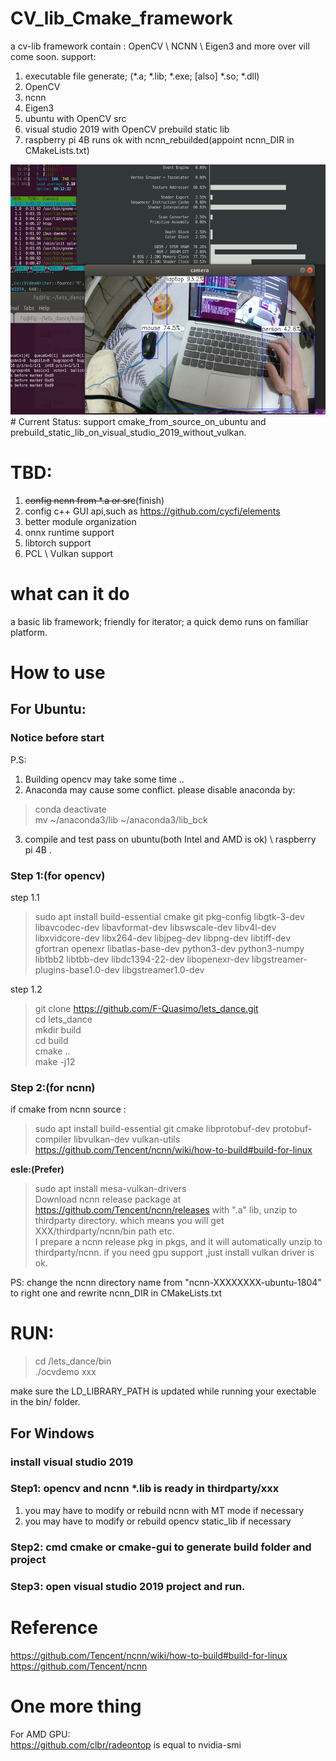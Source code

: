 # CV_lib_Cmake_framework
a cv-lib framework contain : OpenCV \ NCNN \ Eigen3 and more over vill come soon. support:
1. executable file generate; (*.a; *.lib; *.exe; [also] *.so; *.dll)
2. OpenCV
3. ncnn
4. Eigen3
5. ubuntu with OpenCV src
6. visual studio 2019 with OpenCV prebuild static lib
7. raspberry pi 4B runs ok with ncnn_rebuilded(appoint ncnn_DIR in CMakeLists.txt)
<img src="./pic_img/demo.png" width = "800" height = "400" alt="base detection demo" title="base detection demo" /> 
# Current Status:
support cmake_from_source_on_ubuntu and prebuild_static_lib_on_visual_studio_2019_without_vulkan. 

# TBD:
1. ~~config ncnn from *.a or src~~(finish)
2. config c++ GUI api,such as https://github.com/cycfi/elements
3. better module organization
4. onnx runtime support
5. libtorch support
6. PCL \ Vulkan support

# what can it do
a basic lib framework; friendly for iterator; a quick demo runs on familiar platform.

# How to use
## For Ubuntu:
### Notice before start
P.S: 
1. Building opencv may take some time ..
2. Anaconda may cause some conflict. please disable anaconda by:
> conda deactivate </br>
> mv \~/anaconda3/lib \~/anaconda3/lib_bck
3. compile and test pass on ubuntu(both Intel and AMD is ok) \ raspberry pi 4B . 

### Step 1:(for opencv)
step 1.1
>sudo apt install build-essential cmake git pkg-config libgtk-3-dev 
    libavcodec-dev libavformat-dev libswscale-dev libv4l-dev 
    libxvidcore-dev libx264-dev libjpeg-dev libpng-dev libtiff-dev 
    gfortran openexr libatlas-base-dev python3-dev python3-numpy 
    libtbb2 libtbb-dev libdc1394-22-dev libopenexr-dev 
    libgstreamer-plugins-base1.0-dev libgstreamer1.0-dev </br>

step 1.2

> git clone https://github.com/F-Quasimo/lets_dance.git</br>
> cd lets_dance</br> 
> mkdir build<br/>
> cd build<br/>
> cmake ..<br/>
> make -j12
### Step 2:(for ncnn)
if cmake from ncnn source :
>sudo apt install build-essential git cmake libprotobuf-dev protobuf-compiler libvulkan-dev vulkan-utils </br>
>https://github.com/Tencent/ncnn/wiki/how-to-build#build-for-linux

**esle:(Prefer)**
>sudo apt install mesa-vulkan-drivers </br>
>Download ncnn release package at https://github.com/Tencent/ncnn/releases with ".a" lib, unzip to thirdparty directory. which means you will get XXX/thirdparty/ncnn/bin path etc.</br>
>I prepare a ncnn release pkg in pkgs, and it will automatically unzip to thirdparty/ncnn. if you need gpu support ,just install vulkan driver is ok.

PS: change the ncnn directory name from "ncnn-XXXXXXXX-ubuntu-1804" to right one and rewrite ncnn_DIR in CMakeLists.txt

# RUN:
> cd /lets_dance/bin </br>
> ./ocvdemo xxx

 make sure the LD_LIBRARY_PATH is updated while running your exectable in the bin/ folder.

## For Windows

### install visual studio 2019
### Step1: opencv and ncnn *.lib is ready in thirdparty/xxx
1. you may have to modify or rebuild ncnn with MT mode if necessary
2. you may have to modify or rebuild opencv static_lib if necessary

### Step2: cmd cmake or cmake-gui to generate build folder and project

### Step3: open visual studio 2019 project and run.

# Reference
https://github.com/Tencent/ncnn/wiki/how-to-build#build-for-linux
https://github.com/Tencent/ncnn

# One more thing
For AMD GPU:</br>
https://github.com/clbr/radeontop is equal to nvidia-smi